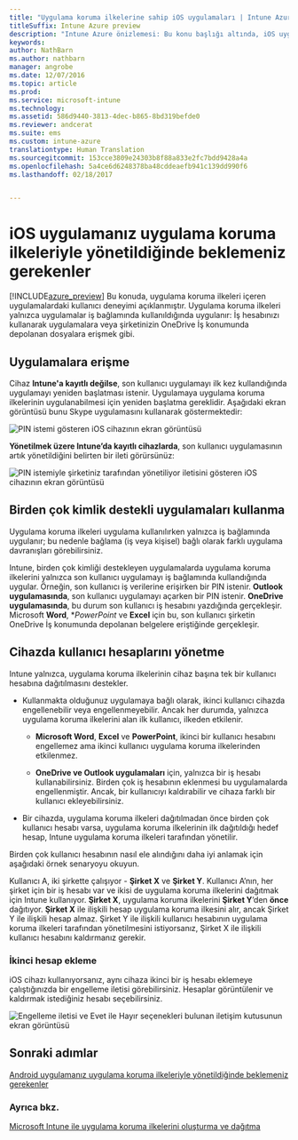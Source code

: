 ```yaml
---
title: "Uygulama koruma ilkelerine sahip iOS uygulamaları | Intune Azure önizlemesi"
titleSuffix: Intune Azure preview
description: "Intune Azure önizlemesi: Bu konu başlığı altında, iOS uygulamanız uygulama koruma ilkeleriyle yönetildiğinde neler bekleyebileceğiniz açıklanır."
keywords: 
author: NathBarn
ms.author: nathbarn
manager: angrobe
ms.date: 12/07/2016
ms.topic: article
ms.prod: 
ms.service: microsoft-intune
ms.technology: 
ms.assetid: 586d9440-3813-4dec-b865-8bd319befde0
ms.reviewer: andcerat
ms.suite: ems
ms.custom: intune-azure
translationtype: Human Translation
ms.sourcegitcommit: 153cce3809e24303b8f88a833e2fc7bdd9428a4a
ms.openlocfilehash: 5a4ce6d6248378ba48cddeaefb941c139dd990f6
ms.lasthandoff: 02/18/2017


---
```


# <a name="what-to-expect-when-your-ios-app-is-managed-by-app-protection-policies"></a>iOS uygulamanız uygulama koruma ilkeleriyle yönetildiğinde beklemeniz gerekenler
[!INCLUDE[azure_preview](../includes/azure_preview.md)] Bu konuda, uygulama koruma ilkeleri içeren uygulamalardaki kullanıcı deneyimi açıklanmıştır. Uygulama koruma ilkeleri yalnızca uygulamalar iş bağlamında kullanıldığında uygulanır: İş hesabınızı kullanarak uygulamalara veya şirketinizin OneDrive İş konumunda depolanan dosyalara erişmek gibi.
##  <a name="accessing-apps"></a>Uygulamalara erişme

Cihaz **Intune'a kayıtlı değilse**, son kullanıcı uygulamayı ilk kez kullandığında uygulamayı yeniden başlatması istenir.  Uygulamaya uygulama koruma ilkelerinin uygulanabilmesi için yeniden başlatma gereklidir. Aşağıdaki ekran görüntüsü bunu Skype uygulamasını kullanarak göstermektedir:


![PIN istemi gösteren iOS cihazının ekran görüntüsü](../media/ios-pin-prompt.png)

**Yönetilmek üzere Intune’da kayıtlı cihazlarda**, son kullanıcı uygulamasının artık yönetildiğini belirten bir ileti görürsünüz:

![PIN istemiyle şirketiniz tarafından yönetiliyor iletisini gösteren iOS cihazının ekran görüntüsü](../media/ios-managed-devices-pin-prompt.png)

##  <a name="using-apps-with-multi-identity-support"></a>Birden çok kimlik destekli uygulamaları kullanma

Uygulama koruma ilkeleri uygulama kullanılırken yalnızca iş bağlamında uygulanır; bu nedenle bağlama (iş veya kişisel) bağlı olarak farklı uygulama davranışları görebilirsiniz.  

Intune, birden çok kimliği destekleyen uygulamalarda uygulama koruma ilkelerini yalnızca son kullanıcı uygulamayı iş bağlamında kullandığında uygular.  Örneğin, son kullanıcı iş verilerine erişirken bir PIN istenir.  **Outlook uygulamasında**, son kullanıcı uygulamayı açarken bir PIN istenir. **OneDrive uygulamasında**, bu durum son kullanıcı iş hesabını yazdığında gerçekleşir.  Microsoft **Word**, **PowerPoint* ve **Excel** için bu, son kullanıcı şirketin OneDrive İş konumunda depolanan belgelere eriştiğinde gerçekleşir.
##  <a name="managing-user-accounts-on-the-device"></a>Cihazda kullanıcı hesaplarını yönetme

Intune yalnızca, uygulama koruma ilkelerinin cihaz başına tek bir kullanıcı hesabına dağıtılmasını destekler.

* Kullanmakta olduğunuz uygulamaya bağlı olarak, ikinci kullanıcı cihazda engellenebilir veya engellenmeyebilir. Ancak her durumda, yalnızca uygulama koruma ilkelerini alan ilk kullanıcı, ilkeden etkilenir.
  * **Microsoft Word**, **Excel** ve **PowerPoint**, ikinci bir kullanıcı hesabını engellemez ama ikinci kullanıcı uygulama koruma ilkelerinden etkilenmez.  

  * **OneDrive ve Outlook uygulamaları** için, yalnızca bir iş hesabı kullanabilirsiniz.  Birden çok iş hesabının eklenmesi bu uygulamalarda engellenmiştir.  Ancak, bir kullanıcıyı kaldırabilir ve cihaza farklı bir kullanıcı ekleyebilirsiniz.

* Bir cihazda, uygulama koruma ilkeleri dağıtılmadan önce birden çok kullanıcı hesabı varsa, uygulama koruma ilkelerinin ilk dağıtıldığı hedef hesap, Intune uygulama koruma ilkeleri tarafından yönetilir.


Birden çok kullanıcı hesabının nasıl ele alındığını daha iyi anlamak için aşağıdaki örnek senaryoyu okuyun.

Kullanıcı A, iki şirkette çalışıyor - **Şirket X** ve **Şirket Y**. Kullanıcı A’nın, her şirket için bir iş hesabı var ve ikisi de uygulama koruma ilkelerini dağıtmak için Intune kullanıyor. **Şirket X**, uygulama koruma ilkelerini **Şirket Y**’den **önce** dağıtıyor. **Şirket X** ile ilişkili hesap uygulama koruma ilkesini alır, ancak Şirket Y ile ilişkili hesap almaz. Şirket Y ile ilişkili kullanıcı hesabının uygulama koruma ilkeleri tarafından yönetilmesini istiyorsanız, Şirket X ile ilişkili kullanıcı hesabını kaldırmanız gerekir.
### <a name="adding-a-second-account"></a>İkinci hesap ekleme

iOS cihazı kullanıyorsanız, aynı cihaza ikinci bir iş hesabı eklemeye çalıştığınızda bir engelleme iletisi görebilirsiniz.  Hesaplar görüntülenir ve kaldırmak istediğiniz hesabı seçebilirsiniz.

![Engelleme iletisi ve Evet ile Hayır seçenekleri bulunan iletişim kutusunun ekran görüntüsü](../media/ios-switch-user.PNG)

## <a name="next-steps"></a>Sonraki adımlar
[Android uygulamanız uygulama koruma ilkeleriyle yönetildiğinde beklemeniz gerekenler](app-protection-enabled-android-apps.md)
### <a name="see-also"></a>Ayrıca bkz.
[Microsoft Intune ile uygulama koruma ilkelerini oluşturma ve dağıtma](app-protection-policies.md)

